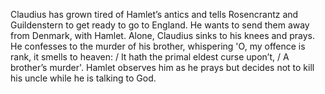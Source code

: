 Claudius has grown tired
 of Hamlet’s antics and tells Rosencrantz and Guildenstern to get ready 
to go to England. He wants to send them away from Denmark, with Hamlet. 
Alone, Claudius sinks to his knees and prays. He confesses to the murder
 of his brother, whispering 'O, my offence is rank, it smells to heaven:
 / It hath the primal eldest curse upon’t, / A brother’s murder'. Hamlet
 observes him as he prays but decides not to kill his uncle while he is 
talking to God.
